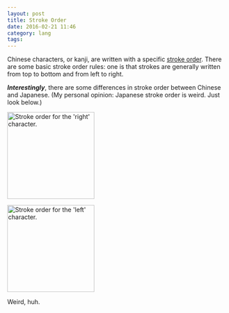 ```yaml
---
layout: post
title: Stroke Order
date: 2016-02-21 11:46
category: lang
tags:
---
```


Chinese characters, or kanji, are written with a specific [stroke order](https://en.wikipedia.org/wiki/Stroke_order). There are some basic stroke order rules: one is that strokes are generally written from top to bottom and from left to right.

_**Interestingly**_, there are some differences in stroke order between Chinese and Japanese. (My personal opinion: Japanese stroke order is weird. Just look below.)

<p>
	<img class="no-enlarge center" style="width: 200px; height: auto;" src="{{ site.file }}/right.png" alt="Stroke order for the 'right' character.">
</p>

<p>
	<img class="no-enlarge center" style="width: 200px; height: auto;" src="{{ site.file }}/left.png" alt="Stroke order for the 'left' character.">
</p>

Weird, huh.
